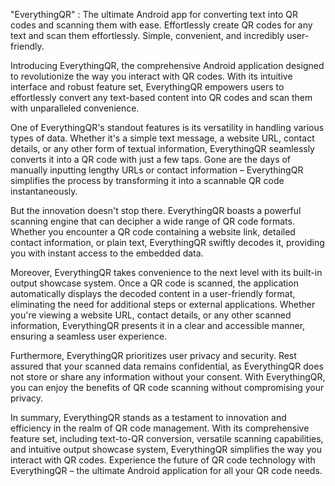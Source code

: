 "EverythingQR" : The ultimate Android app for converting text into QR codes and scanning them with ease. Effortlessly create QR codes for any text and scan them effortlessly. Simple, convenient, and incredibly user-friendly.

Introducing EverythingQR, the comprehensive Android application designed to revolutionize the way you interact with QR codes. With its intuitive interface and robust feature set, EverythingQR empowers users to effortlessly convert any text-based content into QR codes and scan them with unparalleled convenience.

One of EverythingQR's standout features is its versatility in handling various types of data. Whether it's a simple text message, a website URL, contact details, or any other form of textual information, EverythingQR seamlessly converts it into a QR code with just a few taps. Gone are the days of manually inputting lengthy URLs or contact information – EverythingQR simplifies the process by transforming it into a scannable QR code instantaneously.

But the innovation doesn't stop there. EverythingQR boasts a powerful scanning engine that can decipher a wide range of QR code formats. Whether you encounter a QR code containing a website link, detailed contact information, or plain text, EverythingQR swiftly decodes it, providing you with instant access to the embedded data.

Moreover, EverythingQR takes convenience to the next level with its built-in output showcase system. Once a QR code is scanned, the application automatically displays the decoded content in a user-friendly format, eliminating the need for additional steps or external applications. Whether you're viewing a website URL, contact details, or any other scanned information, EverythingQR presents it in a clear and accessible manner, ensuring a seamless user experience.

Furthermore, EverythingQR prioritizes user privacy and security. Rest assured that your scanned data remains confidential, as EverythingQR does not store or share any information without your consent. With EverythingQR, you can enjoy the benefits of QR code scanning without compromising your privacy.

In summary, EverythingQR stands as a testament to innovation and efficiency in the realm of QR code management. With its comprehensive feature set, including text-to-QR conversion, versatile scanning capabilities, and intuitive output showcase system, EverythingQR simplifies the way you interact with QR codes. Experience the future of QR code technology with EverythingQR – the ultimate Android application for all your QR code needs.

